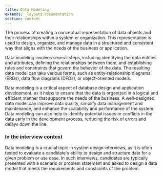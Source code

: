```yaml
---
title: Data Modeling
extends: _layouts.documentation
section: content
---
```


The process of creating a conceptual representation of data objects and their relationships within a system or organization. This representation is used to design, organize, and manage data in a structured and consistent way that aligns with the needs of the business or application.

Data modeling involves several steps, including identifying the data entities and attributes, defining the relationships between them, and establishing rules and constraints that govern the behavior of the data. The resulting data model can take various forms, such as entity-relationship diagrams (ERDs), data flow diagrams (DFDs), or object-oriented models.

Data modeling is a critical aspect of database design and application development, as it helps to ensure that the data is organized in a logical and efficient manner that supports the needs of the business. A well-designed data model can improve data quality, simplify data management and maintenance, and enhance the scalability and performance of the system. Data modeling can also help to identify potential issues or conflicts in the data early in the development process, reducing the risk of errors and delays down the line.


### In the interview context 

Data modeling is a crucial topic in system design interviews, as it is often tested to evaluate a candidate's ability to design and structure data for a given problem or use case. In such interviews, candidates are typically presented with a scenario or problem statement and asked to design a data model that meets the requirements and constraints of the problem.